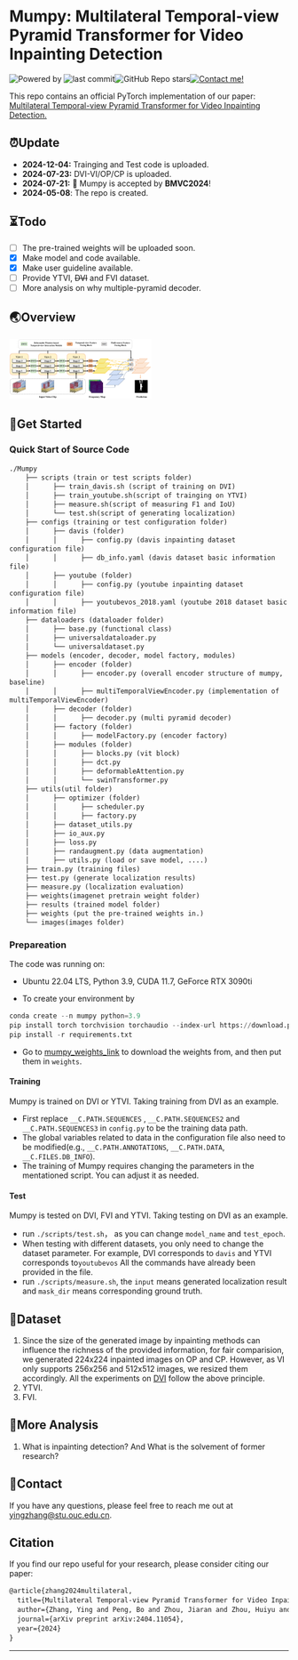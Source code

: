 # Mumpy: Multilateral Temporal-view Pyramid Transformer for Video Inpainting Detection

![Powered by](https://img.shields.io/badge/Based_on-Pytorch-blue?logo=pytorch) ![last commit](https://img.shields.io/github/last-commit/yuxiaoxiangyong/Mumpy)![GitHub Repo stars](https://img.shields.io/github/stars/yuxiaoxiangyong/Mumpy)[![Contact me!](https://img.shields.io/badge/Official%20-Yes-1abc9c.svg)](https://GitHub.com/yuxiaoxiangyong)

This repo contains an official PyTorch implementation of our paper: [Multilateral Temporal-view Pyramid Transformer for Video Inpainting Detection.](https://arxiv.org/abs/2404.11054)

## ⏰Update
- **2024-12-04:** Trainging and Test code is uploaded.
- **2024-07-23:** DVI-VI/OP/CP is uploaded.
- **2024-07-21:** 📢 Mumpy is accepted by **BMVC2024**!
- **2024-05-08**: The repo is created.

## ⏳Todo
- [ ] The pre-trained weights will be uploaded soon.
- [x] Make model and code available.
- [x] Make user guideline available.
- [ ] Provide YTVI, ~~DVI~~ and FVI dataset.
- [ ] More analysis on why multiple-pyramid decoder.

## 🌏Overview

<img src=".\images\overview.png" style="zoom: 25%;" />

## 🌄Get Started


### Quick Start of Source Code

```
./Mumpy
    ├── scripts (train or test scripts folder)
    │      ├── train_davis.sh (script of training on DVI)
    │      ├── train_youtube.sh(script of trainging on YTVI)
    │      ├── measure.sh(script of measuring F1 and IoU)
    │      └── test.sh(script of generating localization)
    ├── configs (training or test configuration folder)
    │      ├── davis (folder)
    │      │      ├── config.py (davis inpainting dataset configuration file)
    │      │      ├── db_info.yaml (davis dataset basic information file)	    
    │      ├── youtube (folder)
    │      │      ├── config.py (youtube inpainting dataset configuration file)
    │      │      ├── youtubevos_2018.yaml (youtube 2018 dataset basic information file)
    ├── dataloaders (dataloader folder)
    │      ├── base.py (functional class)
    │      ├── universaldataloader.py
    │      └── universaldataset.py
    ├── models (encoder, decoder, model factory, modules)
    │      ├── encoder (folder)
    │      │      ├── encoder.py (overall encoder structure of mumpy, baseline)
    │      │      ├── multiTemporalViewEncoder.py (implementation of multiTemporalViewEncoder)	    
    │      ├── decoder (folder)
    │      │      ├── decoder.py (multi pyramid decoder)
    │      ├── factory (folder)
    │      │      ├── modelFactory.py (encoder factory) 
    │      ├── modules (folder)
    │      │      ├── blocks.py (vit block) 
    │      │      ├── dct.py  
    │      │      ├── deformableAttention.py  
    │      │      └── swinTransformer.py
    ├── utils(util folder)
    │      ├── optimizer (folder)
    │      │      ├── scheduler.py 
    │      │      ├── factory.py	    
    │      ├── dataset_utils.py 
    │      ├── io_aux.py 
    │      ├── loss.py 
    │      ├── randaugment.py (data augmentation) 
    │      ├── utils.py (load or save model, ....)
    ├── train.py (training files)
    ├── test.py (generate localization results)
    ├── measure.py (localization evaluation)
    ├── weights(imagenet pretrain weight folder)
    ├── results (trained model folder)
    ├── weights (put the pre-trained weights in.)
    └── images(images folder)
```

### Prepareation

The code was running on:

* Ubuntu 22.04 LTS, Python 3.9,  CUDA 11.7, GeForce RTX 3090ti

- To create your environment by

```python
conda create --n mumpy python=3.9
pip install torch torchvision torchaudio --index-url https://download.pytorch.org/whl/cu117
pip install -r requirements.txt
```

- Go to [mumpy_weights_link](https://drive.google.com/file/d/1gpxMheyI8KfeSgMwye_J8TONuk8A-AIe/view?usp=drive_link) to download the weights from, and then put them in `weights`.

#### Training

Mumpy is trained on DVI or YTVI. Taking training from DVI as an example.

- First replace `__C.PATH.SEQUENCES` , `__C.PATH.SEQUENCES2` and  `__C.PATH.SEQUENCES3` in `config.py` to be the training data path.
- The global variables related to data in the configuration file also need to be modified(e.g., `__C.PATH.ANNOTATIONS`, `__C.PATH.DATA`, `__C.FILES.DB_INFO`).
- The training of Mumpy requires changing the parameters in the mentationed script. You can adjust it as needed.

#### Test

Mumpy is tested on DVI, FVI and YTVI. Taking testing on DVI as an example.

- run `./scripts/test.sh`， as you can change `model_name` and `test_epoch`.
- When testing with different datasets, you only need to change the dataset parameter. For example, DVI corresponds to `davis`  and YTVI corresponds to`youtubevos` All the commands have already been provided in the file.
- run `./scripts/measure.sh`, the `input` means generated localization result and `mask_dir` means corresponding ground truth.


## 📑Dataset

1. Since the size of the generated image by inpainting methods can influence the richness of the provided information, for fair comparision, we generated 224x224 inpainted images on OP and CP. However, as VI only supports 256x256 and 512x512 images, we resized them accordingly. All the experiments on [DVI](https://drive.google.com/file/d/1bEtMe4lGwKhIjT9CYEfCyBohxU-DrGOj/view?usp=drive_link) follow the above principle.
2. YTVI.
3. FVI.

## 💬More Analysis

1. What is inpainting detection? And What is the solvement of former research?

## 📧Contact

If you have any questions, please feel free to reach me out at yingzhang@stu.ouc.edu.cn.

## Citation

If you find our repo useful for your research, please consider citing our paper:

```latex
@article{zhang2024multilateral,
  title={Multilateral Temporal-view Pyramid Transformer for Video Inpainting Detection},
  author={Zhang, Ying and Peng, Bo and Zhou, Jiaran and Zhou, Huiyu and Dong, Junyu and Li, Yuezun},
  journal={arXiv preprint arXiv:2404.11054},
  year={2024}
}
```

---
